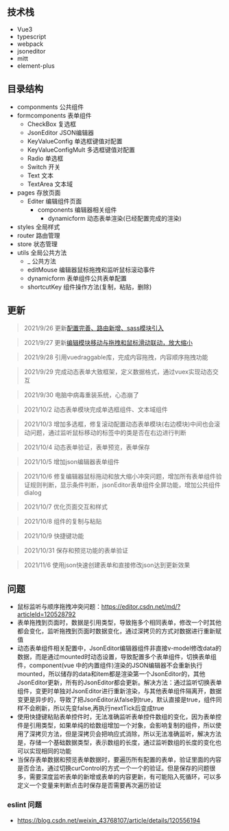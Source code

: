## 技术栈

- Vue3
- typescript
- webpack
- jsoneditor
- mitt
- element-plus

## 目录结构
- componments 公共组件
- formcomponents 表单组件
  - CheckBox 复选框
  - JsonEditor JSON编辑器
  - KeyValueConfig 单选框键值对配置
  - KeyValueConfigMult 多选框键值对配置
  - Radio 单选框
  - Switch 开关
  - Text 文本
  - TextArea 文本域
- pages 存放页面
  - Editer 编辑组件页面
    - components 编辑器相关组件
      - dynamicform 动态表单渲染(已经配置完成的渲染)
- styles 全局样式
- router 路由管理
- store 状态管理
- utils 全局公共方法
  - _ 公共方法
  - editMouse 编辑器鼠标拖拽和监听鼠标滚动事件
  - dynamicform 表单组件公共表单配置
  - shortcutKey 组件操作方法(复制，粘贴，删除)

## 更新

> 2021/9/26 更新[配置完善、路由新增、sass模块引入](https://github.com/fhx10012091/starfish-h5/commit/7ba16bd0d1f37f2b35b087456b963830277200e5)

> 2021/9/27 更新[编辑模块移动与拖拽和鼠标滑动联动，放大缩小](https://github.com/fhx10012091/starfish-h5/commit/fc60e180a71675afbe3973ca8b7aeff77a684740)

> 2021/9/28 引用vuedraggable库，完成内容拖拽，内容顺序拖拽功能

> 2021/9/29 完成动态表单大致框架，定义数据格式，通过vuex实现动态交互

> 2021/9/30 电脑中病毒重装系统，心态崩了

> 2021/10/2 动态表单模块完成单选框组件、文本域组件

> 2021/10/3 增加多选框，修复滚动配置动态表单模块(右边模块)中间也会滚动问题，通过监听鼠标移动的标签中的类是否在右边进行判断

> 2021/10/4 动态表单验证，表单预览，表单保存

> 2021/10/5 增加json编辑器表单组件

> 2021/10/6 修复编辑器鼠标拖动和放大缩小冲突问题，增加所有表单组件验证规则判断，显示条件判断，jsonEditor表单组件全屏功能，增加公共组件dialog

> 2021/10/7 优化页面交互和样式

> 2021/10/8 组件的复制与粘贴

> 2021/10/9 快捷键功能

> 2021/10/31 保存和预览功能的表单验证

> 2021/11/6 使用json快速创建表单和直接修改json达到更新效果

## 问题

- 鼠标监听与顺序拖拽冲突问题：https://editor.csdn.net/md/?articleId=120528792
- 表单拖拽到页面时，数据是引用类型，导致拖多个相同表单，修改一个时其他都会变化，监听拖拽到页面时数据变化，通过深拷贝的方式对数据进行重新赋值
- 动态表单组件相关配置中，JsonEditor编辑器组件非直接v-model修改data的数据，而是通过mounted时动态设置，导致配置多个表单组件，切换表单组件，component(vue 中的内置组件)渲染的JSON编辑器不会重新执行mounted，所以储存的data和item都是渲染第一个JsonEditor的，其他JsonEditor更新，所有的JsonEditor都会更新。解决方法：通过监听切换表单组件，变更时单独对JsonEditor进行重新渲染，与其他表单组件隔离开，数据变更是异步的，导致了把JsonEditor从false到true，默认直接是true，组件同样不会刷新，所以先变false,再执行nextTick后变成true
- 使用快捷键粘贴表单控件时，无法准确监听表单控件数组的变化，因为表单控件是引用类型，如果单纯的给数组增加一个对象，会影响复制的组件，所以使用了深拷贝方法，但是深拷贝会把响应式消除，所以无法准确监听，解决方法是，存储一个基础数据类型，表示数组的长度，通过监听数组的长度的变化也可以实现相同的功能
- 当保存表单数据和预览表单数据时，要遍历所有配置的表单，验证里面的内容是否合法，通过切换curControl的方式一个一个的验证。但是保存的问题很多，需要深度监听表单的新增或表单的内容更新，有可能陷入死循环，可以多定义一个变量来判断点击时保存是否需要再次遍历验证

### eslint 问题

- https://blog.csdn.net/weixin_43768107/article/details/120556194

